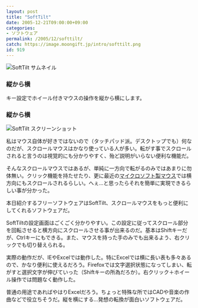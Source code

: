 ```yaml
---
layout: post
title: "SoftTilt"
date: 2005-12-21T09:00:00+09:00
categories:
- ソフトウェア
permalink: /2005/12/softtilt/
catch: https://image.moongift.jp/intro/softtilt.png
id: 919
---
```

 ![SoftTilt サムネイル](https://image.moongift.jp/intro/softtilt.s.png "SoftTilt サムネイル")
  

### 縦から横
  
キー設定でホイール付きマウスの操作を縦から横にします。  
<!--more-->  

### 縦から横
  

![SoftTilt スクリーンショット](https://image.moongift.jp/intro/softtilt.png "SoftTilt スクリーンショット")

  

私はマウス自体が好きではないので（タッチパッド派。デスクトップでも）何なのだが、スクロールマウスはかなり使っている人が多い。転がす事でスクロールされると言うのは視覚的にも分かりやすく、殆ど説明がいらない便利な機能だ。

  

そんなスクロールマウスではあるが、単純に一方向で転がるのみではあまりに勿体無い。クリック機能を持たせたり、更に最近の[マイクロソフト製マウス](http://www.microsoft.com/japan/hardware/mouse/wi_optical5000.mspx)では横方向にもスクロールされるらしい。へぇ…と思ったらそれを簡単に実現できるらしい事が分かった。

  

本日紹介するフリーソフトウェアはSoftTilt、スクロールマウスをもっと便利にしてくれるソフトウェアだ。

  

SoftTiltの設定画面はごくごく分かりやすい。この設定に従ってスクロール部分を回転させると横方向にスクロールさせる事が出来るのだ。基本はShiftキーだが、Ctrlキーにもできる。また、マウスを持った手のみでも出来るよう、右クリックでも切り替えられる。

  

実際の動作だが、IEやExcelでは動作した。特にExcelでは横に長い表も多々あるので、かなり便利に使えるだろう。Firefoxでは文字選択状態になってしまい、転がすと選択文字が伸びていった（Shiftキーの所為だろか）。右クリック＋ホイール操作では問題なく動作した。

  

普通の用途であればやはりExcelだろう。ちょっと特殊な所ではCADや音楽の作曲などで役立ちそうだ。縦を横にする…発想の転換が面白いソフトウェアだ。

